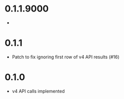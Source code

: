 # 0.1.1.9000

* 

# 0.1.1

* Patch to fix ignoring first row of v4 API results (#16)

# 0.1.0

* v4 API calls implemented